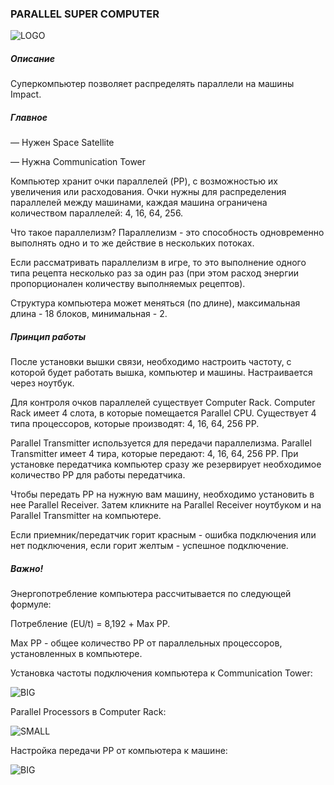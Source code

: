 ### PARALLEL SUPER COMPUTER

![LOGO](https://raw.githubusercontent.com/GT-IMPACT/impact-front/main/public/media/gregtech/ParComputer.png)

##### Описание

Суперкомпьютер позволяет распределять параллели на машины Impact.

##### Главное

— Нужен Space Satellite

— Нужна Communication Tower

Компьютер хранит очки параллелей (PP), с возможностью их увеличения или расходования. Очки нужны для распределения параллелей между машинами, каждая машина ограничена количеством параллелей: 4, 16, 64, 256.

Что такое параллелизм? Параллелизм - это способность одновременно выполнять одно и то же действие в нескольких потоках.

Если рассматривать параллелизм в игре, то это выполнение одного типа рецепта несколько раз за один раз (при этом расход энергии пропорционален количеству выполняемых рецептов).

Структура компьютера может меняться (по длине), максимальная длина - 18 блоков, минимальная - 2.

##### Принцип работы

После установки вышки связи, необходимо настроить частоту, с которой будет работать вышка, компьютер и машины. Настраивается через ноутбук.

Для контроля очков параллелей существует Computer Rack. Computer Rack имеет 4 слота, в которые помещается Parallel CPU. Существует 4 типа процессоров, которые производят: 4, 16, 64, 256 PP.

Parallel Transmitter используется для передачи параллелизма. Parallel Transmitter имеет 4 тира, которые передают: 4, 16, 64, 256 PP. При установке передатчика компьютер сразу же резервирует необходимое количество PP для работы передатчика.

Чтобы передать PP на нужную вам машину, необходимо установить в нее Parallel Receiver. Затем кликните на Parallel Receiver ноутбуком и на Parallel Transmitter на компьютере.

Если приемник/передатчик горит красным - ошибка подключения или нет подключения, если горит желтым - успешное подключение.

##### Важно!

Энергопотребление компьютера рассчитывается по следующей формуле:

Потребление (EU/t) = 8,192 + Max PP.

Max PP - общее количество PP от параллельных процессоров, установленных в компьютере.


Установка частоты подключения компьютера к Communication Tower:

![BIG](https://raw.githubusercontent.com/GT-IMPACT/impact-front/main/public/media/gregtech/connectTowerComp.gif)

Parallel Processors в Computer Rack:

![SMALL](https://raw.githubusercontent.com/GT-IMPACT/impact-front/main/public/media/gregtech/ComputerRackGUI.png)

Настройка передачи PP от компьютера к машине:

![BIG](https://raw.githubusercontent.com/GT-IMPACT/impact-front/main/public/media/gregtech/connectMachineComp.gif)

